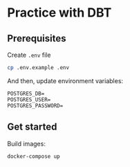 # Practice with DBT

## Prerequisites

Create `.env` file

```bash
cp .env.example .env
```

And then, update environment variables:

```env
POSTGRES_DB=
POSTGRES_USER=
POSTGRES_PASSWORD=
```

## Get started

Build images:

```sh
docker-compose up
```
